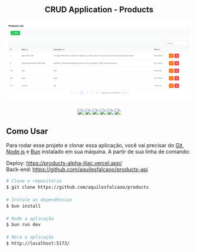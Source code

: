 <h2 align="center">CRUD Application - Products</h2>

![screenshot](https://raw.githubusercontent.com/aquilesfalcaoo/products/main/cover.png)

<p align="center">
  <img src="https://img.shields.io/badge/react-%2320232a.svg?style=for-the-badge&logo=react&logoColor=%2361DAFB" />
  <img src="https://img.shields.io/badge/html5-%23E34F26.svg?style=for-the-badge&logo=html5&logoColor=white" />
  <img src="https://img.shields.io/badge/css3-%231572B6.svg?style=for-the-badge&logo=css3&logoColor=white" />
  <img src="https://img.shields.io/badge/typescript-%23007ACC.svg?style=for-the-badge&logo=typescript&logoColor=white" />
  <img src="https://img.shields.io/badge/ESLint-4B3263?style=for-the-badge&logo=eslint&logoColor=white" />
  <img src="https://img.shields.io/badge/vite-%23646CFF.svg?style=for-the-badge&logo=vite&logoColor=white" />
</p>

## Como Usar

Para rodar esse projeto e clonar essa aplicação, você vai precisar do [Git](https://git-scm.com), [Node.js](https://nodejs.org/en/download/) e [Bun](https://bun.sh/) instalado em sua máquina. A partir de sua linha de comando:

Deploy: https://products-alpha-lilac.vercel.app/ <br>
Back-end: https://github.com/aquilesfalcaoo/products-api

```bash
# Clone o repositório
$ git clone https://github.com/aquilesfalcaoo/products

# Instale as dependências
$ bun install

# Rode a aplicação
$ bun run dev

# Abra a aplicação
$ http://localhost:5173/
```
